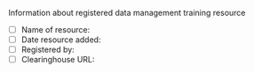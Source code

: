 Information about registered data management training resource

- [ ] Name of resource: 
- [ ] Date resource added: 
- [ ] Registered by: 
- [ ] Clearinghouse URL:
